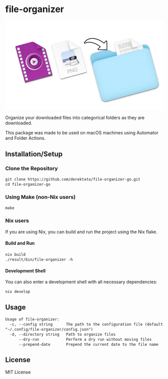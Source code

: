# file-organizer

<img src="./.github/image.png" width="700px">

Organize your downloaded files into categorical folders as they are downloaded.

This package was made to be used on macOS machines using Automator and Folder Actions.

## Installation/Setup

### Clone the Repository
```
git clone https://github.com/derektata/file-organizer-go.git
cd file-organizer-go
```

### Using Make (non-Nix users)
```
make
```

### Nix users
If you are using Nix, you can build and run the project using the Nix flake.

#### Build and Run
```
nix build
./result/bin/file-organizer -h
```

#### Development Shell
You can also enter a development shell with all necessary dependencies:
```
nix develop
```

## Usage
```
Usage of file-organizer:
  -c, --config string      The path to the configuration file (default "~/.config/file-organizer/config.json")
  -d, --directory string   Path to organize files
      --dry-run            Perform a dry run without moving files
      --prepend-date       Prepend the current date to the file name
```

## License

MIT License
